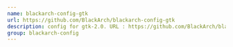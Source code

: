 ```yaml
---
name: blackarch-config-gtk
url: https://github.com/BlackArch/blackarch-config-gtk
description: config for gtk-2.0. URL : https://github.com/BlackArch/blackarch-config-gtk Groups : blackarch-config
group: blackarch-config
---
```

